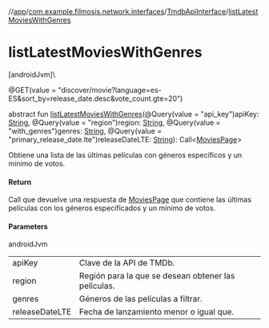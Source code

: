 //[app](../../../index.md)/[com.example.filmosis.network.interfaces](../index.md)/[TmdbApiInterface](index.md)/[listLatestMoviesWithGenres](list-latest-movies-with-genres.md)

# listLatestMoviesWithGenres

[androidJvm]\

@GET(value = &quot;discover/movie?language=es-ES&amp;sort_by=release_date.desc&amp;vote_count.gte=20&quot;)

abstract fun [listLatestMoviesWithGenres](list-latest-movies-with-genres.md)(@Query(value = &quot;api_key&quot;)apiKey: [String](https://kotlinlang.org/api/latest/jvm/stdlib/kotlin/-string/index.html), @Query(value = &quot;region&quot;)region: [String](https://kotlinlang.org/api/latest/jvm/stdlib/kotlin/-string/index.html), @Query(value = &quot;with_genres&quot;)genres: [String](https://kotlinlang.org/api/latest/jvm/stdlib/kotlin/-string/index.html), @Query(value = &quot;primary_release_date.lte&quot;)releaseDateLTE: [String](https://kotlinlang.org/api/latest/jvm/stdlib/kotlin/-string/index.html)): Call&lt;[MoviesPage](../../com.example.filmosis.data.model.tmdb/-movies-page/index.md)&gt;

Obtiene una lista de las últimas películas con géneros específicos y un mínimo de votos.

#### Return

Call que devuelve una respuesta de [MoviesPage](../../com.example.filmosis.data.model.tmdb/-movies-page/index.md) que contiene las últimas películas con los géneros especificados y un mínimo de votos.

#### Parameters

androidJvm

| | |
|---|---|
| apiKey | Clave de la API de TMDb. |
| region | Región para la que se desean obtener las películas. |
| genres | Géneros de las películas a filtrar. |
| releaseDateLTE | Fecha de lanzamiento menor o igual que. |
